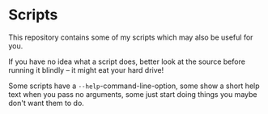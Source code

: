 Scripts
=======

This repository contains some of my scripts which may also be useful for you.

If you have no idea what a script does, better look at the source before running it blindly – it might eat your hard drive!

Some scripts have a `--help`-command-line-option, some show a short help text when you pass no arguments, some just start doing things you maybe don't want them to do.
